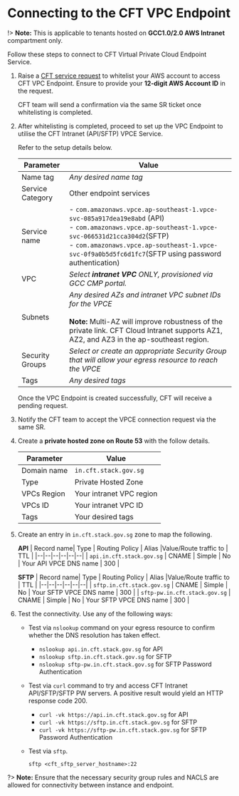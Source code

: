 # Connecting to the CFT VPC Endpoint

!> **Note:**  This is applicable to tenants hosted on **GCC1.0/2.0 AWS Intranet** compartment only.

Follow these steps to connect to CFT Virtual Private Cloud Endpoint Service.

1. Raise a [CFT service request](http://go.gov.sg/cft-sm) to whitelist your AWS account to access CFT VPC Endpoint. Ensure to provide your **12-digit AWS Account ID** in the request. 

    CFT team will send a confirmation via the same SR ticket once whitelisting is completed. 

2. After whitelisting is completed, proceed to set up the VPC Endpoint to utilise the CFT Intranet (API/SFTP) VPCE Service.

    Refer to the setup details below.

    | Parameter | Value |
    |--|--|
    | Name tag | *Any desired name tag* |
    | Service Category | Other endpoint services |
    | Service name | - `com.amazonaws.vpce.ap-southeast-1.vpce-svc-085a917dea19e8abd` (API)<br>- `com.amazonaws.vpce.ap-southeast-1.vpce-svc-066531d21cca304d2`(SFTP)<br>-  `com.amazonaws.vpce.ap-southeast-1.vpce-svc-0f9a0b5d5fc6d1fc7`(SFTP using password authentication) |
    | VPC | *Select **intranet VPC** ONLY, provisioned via GCC CMP portal.* |
    | Subnets | *Any desired AZs and intranet VPC subnet IDs for the VPCE* <br><br>**Note:**  Multi-AZ will improve robustness of the private link. CFT Cloud Intranet supports AZ1, AZ2, and AZ3 in the ap-southeast region. |
    | Security Groups | *Select or create an appropriate Security Group that will allow your egress resource to reach the VPCE* |
    | Tags | *Any desired tags* |

    Once the VPC Endpoint is created successfully, CFT will receive a pending request.

3. Notify the CFT team to accept the VPCE connection request via the same SR.

4. Create a **private hosted zone on Route 53** with the follow details.

    | Parameter | Value |
    |--|--|
    | Domain name | `in.cft.stack.gov.sg` |
    | Type | Private Hosted Zone |
    | VPCs Region | Your intranet VPC region |
    | VPCs ID | Your intranet VPC ID |
    | Tags | Your desired tags |

5. Create an entry in `in.cft.stack.gov.sg` zone to map the following.

    **API**
    | Record name| Type | Routing Policy | Alias |Value/Route traffic to | TTL |
    |--|--|--|--|--|--|
    | `api.in.cft.stack.gov.sg` | CNAME | Simple | No | Your API VPCE DNS name | 300 |

    **SFTP**
    | Record name| Type | Routing Policy | Alias |Value/Route traffic to | TTL |
    |--|--|--|--|--|--|
    | `sftp.in.cft.stack.gov.sg` | CNAME | Simple | No | Your SFTP VPCE DNS name | 300 |
    | `sftp-pw.in.cft.stack.gov.sg` | CNAME | Simple | No | Your SFTP VPCE DNS name | 300 |


6. Test the connectivity. Use any of the following ways:

    - Test via `nslookup` command on your egress resource to confirm whether the DNS resolution has taken effect.
    
        - `nslookup api.in.cft.stack.gov.sg` for API 
        - `nslookup sftp.in.cft.stack.gov.sg` for SFTP
        - `nslookup sftp-pw.in.cft.stack.gov.sg` for SFTP Password Authentication 

    - Test via `curl` command to try and access CFT Intranet API/SFTP/SFTP PW servers. A positive result would yield an HTTP response code 200.

        - `curl -vk https://api.in.cft.stack.gov.sg` for API
        - `curl -vk https://sftp.in.cft.stack.gov.sg` for SFTP
        - `curl -vk https://sftp-pw.in.cft.stack.gov.sg` for SFTP Password Authentication 

    - Test via `sftp`.
    
        `sftp <cft_sftp_server_hostname>:22`

?> **Note:** Ensure that the necessary security group rules and NACLS are allowed for connectivity between instance and endpoint.